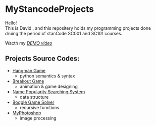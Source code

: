 # MyStancodeProjects
Hello!\
This is David , and this repositery holds my programming projects done druing the period of stanCode SC001 and SC101 courses.

Wacth my *[DEMO video](https://drive.google.com/drive/folders/1Gi3bn9qPW_gR0ISyGzVPLd5Bztdvd7rF?fbclid=IwAR36BW3v_bHn-Idsh-0_ROSWLwrXOzoervZId25OOzH2LX4b6FCGDfULdDg)*

## Projects Source Codes:
* [Hangman Game](https://github.com/aspire3003/MyStancodeProjects/tree/main/stanCode_Projects/hangman_game.py)
    * python semantics & syntax
* [Breakout Game](https://github.com/aspire3003/MyStancodeProjects/tree/main/stanCode_Projects/break_out_game.py)
    * animation & game designing
* [Name Popularity Searching System](https://github.com/aspire3003/MyStancodeProjects/tree/main/stanCode_Projects/name_searching_system.py)
    * data structure
* [Boggle Game Solver](https://github.com/aspire3003/MyStancodeProjects/tree/main/stanCode_Projects/boggle_game_solver.py)
    * recursive functions
* [MyPhotoshop](https://github.com/aspire3003/MyStancodeProjects/tree/main/stanCode_Projects/stanCodoshop.py)
    * image processing 
